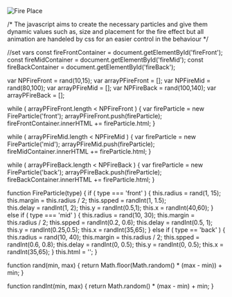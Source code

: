 <div class="container">
	<div class="fire">
		<div id="fireFront" class="fire-front"></div>
		<div id="fireMid" class="fire-mid"></div>
		<div id="fireBack" class="fire-back"></div>
		<div class="fireplace"><img src="https://s3-us-west-2.amazonaws.com/s.cdpn.io/751678/fireplace.svg" alt="Fire Place" /></div>
	</div>
</div>

<div class="background"></div>
<div class="moon"></div>

/*
 The javascript aims to create the necessary particles
 and give them dynamic values such as, size and placement
 for the fire effect but all animation are handeled by
 css for an easier control in the behaviour
*/

//set vars
const fireFrontContainer = document.getElementById('fireFront');
const fireMidContainer = document.getElementById('fireMid');
const fireBackContainer = document.getElementById('fireBack');

var NPFireFront = rand(10,15);
var arrayPFireFront = [];
var NPFireMid = rand(80,100);
var arrayPFireMid = [];
var NPFireBack = rand(100,140);
var arrayPFireBack = [];

while ( arrayPFireFront.length < NPFireFront ) {
	var fireParticle = new FireParticle('front');
	arrayPFireFront.push(fireParticle);
	fireFrontContainer.innerHTML += fireParticle.html;
}

while ( arrayPFireMid.length < NPFireMid ) {
	var fireParticle = new FireParticle('mid');
	arrayPFireMid.push(fireParticle);
	fireMidContainer.innerHTML += fireParticle.html;
}

while ( arrayPFireBack.length < NPFireBack ) {
	var fireParticle = new FireParticle('back');
	arrayPFireBack.push(fireParticle);
	fireBackContainer.innerHTML += fireParticle.html;
}

function FireParticle(type) {
	if ( type === 'front' ) {
		this.radius = rand(1, 15);
		this.margin = this.radius / 2;
		this.spped = randInt(1, 1.5);	
		this.delay = randInt(1, 2);
		this.y = randInt(0.5,1);
		this.x = randInt(40,60);
	} else if ( type === 'mid' ) {
		this.radius = rand(10, 30);
		this.margin = this.radius / 2;
		this.spped = randInt(0.2, 0.6);
		this.delay = randInt(0.5, 1);
		this.y = randInt(0.25,0.5);
		this.x = randInt(35,65);
	} else if ( type == 'back' ) {
		this.radius = rand(10, 40);
		this.margin = this.radius / 2;
		this.spped = randInt(0.6, 0.8);
		this.delay = randInt(0, 0.5);
		this.y = randInt(0, 0.5);
		this.x = randInt(35,65);
	}
	this.html = '<span style="width: '+this.radius+'px; height: '+this.radius+'px; left: '+this.x+'%; bottom: '+this.y+'%; margin-left: -'+this.margin+'px; animation-delay: '+this.delay+'s; animation-speed: '+this.speed+'s"></span>';
}

function rand(min, max) {
	return Math.floor(Math.random() * (max - min)) + min;
}

function randInt(min, max) {
	return Math.random() * (max - min) + min;
}
